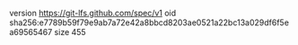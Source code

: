 version https://git-lfs.github.com/spec/v1
oid sha256:e7789b59f79e9ab7a72e42a8bbcd8203ae0521a22bc13a029df6f5ea69565467
size 455
